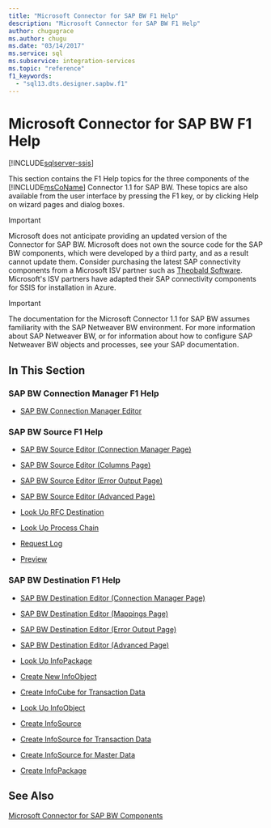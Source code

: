 ```yaml
---
title: "Microsoft Connector for SAP BW F1 Help"
description: "Microsoft Connector for SAP BW F1 Help"
author: chugugrace
ms.author: chugu
ms.date: "03/14/2017"
ms.service: sql
ms.subservice: integration-services
ms.topic: "reference"
f1_keywords:
  - "sql13.dts.designer.sapbw.f1"
---
```

# Microsoft Connector for SAP BW F1 Help

[!INCLUDE[sqlserver-ssis](../includes/applies-to-version/sqlserver-ssis.md)]


  This section contains the F1 Help topics for the three components of the [!INCLUDE[msCoName](../includes/msconame-md.md)] Connector 1.1 for SAP BW. These topics are also available from the user interface by pressing the F1 key, or by clicking Help on wizard pages and dialog boxes.  

> [!IMPORTANT]
> Microsoft does not anticipate providing an updated version of the Connector for SAP BW. Microsoft does not own the source code for the SAP BW components, which were developed by a third party, and as a result cannot update them. Consider purchasing the latest SAP connectivity components from a Microsoft ISV partner such as [Theobald Software](https://help.theobald-software.com/en/xtract-is/). Microsoft's ISV partners have adapted their SAP connectivity components for SSIS for installation in Azure.

> [!IMPORTANT]  
>  The documentation for the Microsoft Connector 1.1 for SAP BW assumes familiarity with the SAP Netweaver BW environment. For more information about SAP Netweaver BW, or for information about how to configure SAP Netweaver BW objects and processes, see your SAP documentation.  
  
## In This Section  
  
### SAP BW Connection Manager F1 Help  
  
-   [SAP BW Connection Manager Editor](./connection-manager/sap-bw-connection-manager.md)  
  
### SAP BW Source F1 Help  
  
-   [SAP BW Source Editor &#40;Connection Manager Page&#41;](../integration-services/data-flow/sap-bw-source-editor-connection-manager-page.md)  
  
-   [SAP BW Source Editor &#40;Columns Page&#41;](../integration-services/data-flow/sap-bw-source-editor-columns-page.md)  
  
-   [SAP BW Source Editor &#40;Error Output Page&#41;](../integration-services/data-flow/sap-bw-source-editor-error-output-page.md)  
  
-   [SAP BW Source Editor &#40;Advanced Page&#41;](../integration-services/data-flow/sap-bw-source-editor-advanced-page.md)  
  
-   [Look Up RFC Destination](../integration-services/data-flow/look-up-rfc-destination.md)  
  
-   [Look Up Process Chain](../integration-services/data-flow/look-up-process-chain.md)  
  
-   [Request Log](../integration-services/data-flow/request-log.md)  
  
-   [Preview](../integration-services/data-flow/preview.md)  
  
### SAP BW Destination F1 Help  
  
-   [SAP BW Destination Editor &#40;Connection Manager Page&#41;](../integration-services/data-flow/sap-bw-destination-editor-connection-manager-page.md)  
  
-   [SAP BW Destination Editor &#40;Mappings Page&#41;](../integration-services/data-flow/sap-bw-destination-editor-mappings-page.md)  
  
-   [SAP BW Destination Editor &#40;Error Output Page&#41;](../integration-services/data-flow/sap-bw-destination-editor-error-output-page.md)  
  
-   [SAP BW Destination Editor &#40;Advanced Page&#41;](../integration-services/data-flow/sap-bw-destination-editor-advanced-page.md)  
  
-   [Look Up InfoPackage](../integration-services/data-flow/look-up-infopackage.md)  
  
-   [Create New InfoObject](../integration-services/data-flow/create-new-infoobject.md)  
  
-   [Create InfoCube for Transaction Data](../integration-services/data-flow/create-infocube-for-transaction-data.md)  
  
-   [Look Up InfoObject](../integration-services/data-flow/look-up-infoobject.md)  
  
-   [Create InfoSource](../integration-services/data-flow/create-infosource.md)  
  
-   [Create InfoSource for Transaction Data](../integration-services/data-flow/create-infosource-for-transaction-data.md)  
  
-   [Create InfoSource for Master Data](../integration-services/data-flow/create-infosource-for-master-data.md)  
  
-   [Create InfoPackage](../integration-services/data-flow/create-infopackage.md)  
  
## See Also  
 [Microsoft Connector for SAP BW Components](../integration-services/microsoft-connector-for-sap-bw-components.md)  
  
